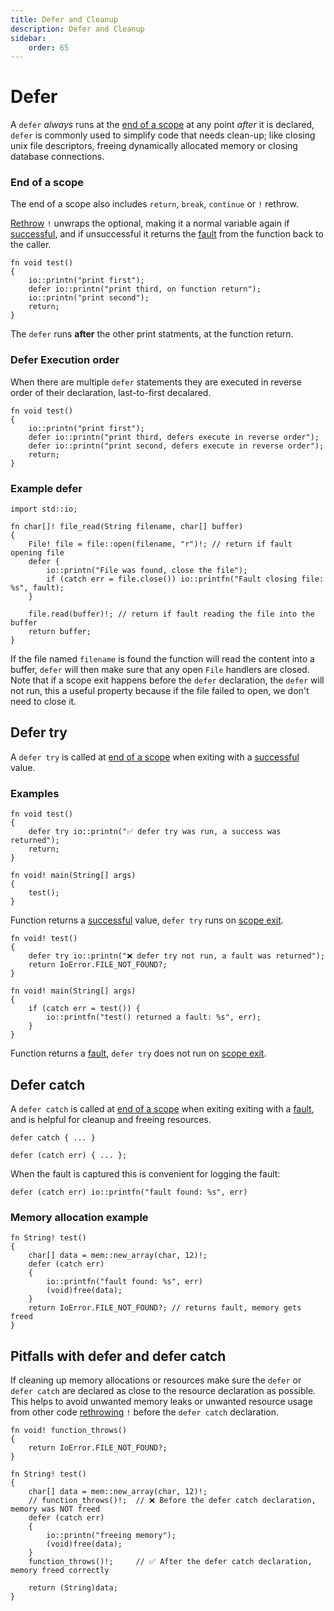 ```yaml
---
title: Defer and Cleanup
description: Defer and Cleanup
sidebar:
    order: 65
---
```


# Defer 

A `defer` *always* runs at the [end of a scope](#end-of-a-scope) at any point *after* it is declared, `defer` is commonly used to simplify code that needs clean-up; like closing unix file descriptors, freeing dynamically allocated memory or closing database connections.

### End of a scope
The end of a scope also includes `return`, `break`, `continue` or `!` rethrow. 

[Rethrow](/language-common/optionals/essential/#using-the-rethrow-operator--to-unwrap-an-optional-value) `!` unwraps the optional, making it a normal variable again if [successful](/language-common/optionals/essential/), and if unsuccessful it returns the [fault](/language-common/optionals/essential/) from the function back to the caller.

```c3
fn void test() 
{
    io::printn("print first");
    defer io::printn("print third, on function return");
    io::printn("print second");
    return;
}
```
The `defer` runs **after** the other print statments, at the function return.

### Defer Execution order
When there are multiple `defer` statements they are executed in reverse order of their declaration, last-to-first decalared. 


```c3
fn void test() 
{
    io::printn("print first");
    defer io::printn("print third, defers execute in reverse order");
    defer io::printn("print second, defers execute in reverse order");
    return;
}
```

### Example defer


```c3
import std::io;

fn char[]! file_read(String filename, char[] buffer)
{   
    File! file = file::open(filename, "r")!; // return if fault opening file
    defer { 
        io::printn("File was found, close the file"); 
        if (catch err = file.close()) io::printfn("Fault closing file: %s", fault); 
    }

    file.read(buffer)!; // return if fault reading the file into the buffer
    return buffer;
}
```

If the file named `filename` is found the function will read the content into a buffer, `defer` will then make sure that any open `File` handlers are closed. 
Note that if a scope exit happens before the `defer` declaration, the `defer` will not run, this a useful property because if the file failed to open, we don't need to close it.


## Defer try

A `defer try` is called at [end of a scope](#end-of-a-scope) when exiting with a [successful](/language-common/optionals/essential/) value.


### Examples

```c3
fn void test() 
{
    defer try io::printn("✅ defer try was run, a success was returned"); 
    return;
}

fn void! main(String[] args) 
{
    test();
}
```
Function returns a [successful](/language-common/optionals/essential/) value, `defer try` runs on [scope exit](#end-of-a-scope).

```c3
fn void! test() 
{
    defer try io::printn("❌ defer try not run, a fault was returned");
    return IoError.FILE_NOT_FOUND?;
}

fn void! main(String[] args) 
{
    if (catch err = test()) {
        io::printfn("test() returned a fault: %s", err);
    }
}
```
Function returns a [fault](/language-common/optionals/essential/), `defer try` does not run on [scope exit](#end-of-a-scope).



## Defer catch

A `defer catch` is called at [end of a scope](#end-of-a-scope) when exiting exiting with a [fault](/language-common/optionals/essential/), and is helpful for cleanup and freeing resources.
 

```c3
defer catch { ... }
```

```c3
defer (catch err) { ... };
```
When the fault is captured this is convenient for logging the fault:
```c3
defer (catch err) io::printfn("fault found: %s", err)
```
### Memory allocation example


```c3
fn String! test()
{
    char[] data = mem::new_array(char, 12)!;
    defer (catch err) 
    {
        io::printfn("fault found: %s", err)
        (void)free(data);
    }
    return IoError.FILE_NOT_FOUND?; // returns fault, memory gets freed
}
```

## Pitfalls with defer and defer catch
If cleaning up memory allocations or resources make sure the `defer` or `defer catch` are declared as close to the resource declaration as possible. This helps to avoid unwanted memory leaks or unwanted resource usage from other code [rethrowing](/language-common/optionals/essential/#using-the-rethrow-operator--to-unwrap-an-optional-value) `!` before the `defer catch` declaration. 

```c3
fn void! function_throws() 
{
    return IoError.FILE_NOT_FOUND?;
}

fn String! test()
{
    char[] data = mem::new_array(char, 12)!;
    // function_throws()!;  // ❌ Before the defer catch declaration, memory was NOT freed
    defer (catch err) 
    {
        io::printn("freeing memory");
        (void)free(data);
    }
    function_throws()!;     // ✅ After the defer catch declaration, memory freed correctly

    return (String)data; 
}
```


